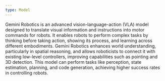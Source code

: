```yaml
---
type: Model
---
```


Gemini Robotics is an advanced vision-language-action (VLA) model designed to translate visual information and instructions into motor commands for robots. It enables robots to perform complex tasks by thinking before taking action, showing its process, and learning across different embodiments. Gemini Robotics enhances world understanding, particularly in spatial reasoning, and allows roboticists to connect it with existing low-level controllers, improving capabilities such as pointing and 3D detection. This model can perform tasks like perception, state estimation, planning, and code generation, achieving higher success rates in controlling robots.
